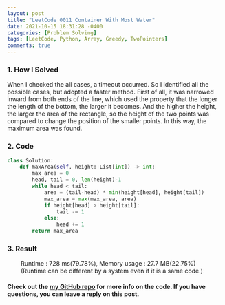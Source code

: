 ```yaml
---
layout: post
title: "LeetCode 0011 Container With Most Water"
date: 2021-10-15 18:31:28 -0400
categories: [Problem Solving]
tags: [LeetCode, Python, Array, Greedy, TwoPointers]
comments: true
---
```


### 1. How I Solved
When I checked the all cases, a timeout occurred. So I identified all the possible cases, but adopted a faster method. First of all, it was narrowed inward from both ends of the line, which used the property that the longer the length of the bottom, the larger it becomes. And the higher the height, the larger the area of the rectangle, so the height of the two points was compared to change the position of the smaller points. In this way, the maximum area was found.

### 2. Code
```python
class Solution:
    def maxArea(self, height: List[int]) -> int:
        max_area = 0
        head, tail = 0, len(height)-1
        while head < tail:
            area = (tail-head) * min(height[head], height[tail])
            max_area = max(max_area, area)
            if height[head] > height[tail]:
                tail -= 1
            else:
                head += 1
        return max_area
```

### 3. Result
&nbsp;&nbsp;&nbsp;&nbsp;&nbsp;&nbsp;&nbsp;&nbsp;Runtime : 728 ms(79.78%), Memory usage : 27.7 MB(22.75%)  
&nbsp;&nbsp;&nbsp;&nbsp;&nbsp;&nbsp;&nbsp;&nbsp;(Runtime can be different by a system even if it is a same code.)

#### Check out the [my GitHub repo][hyuk-gh] for more info on the code. If you have questions, you can leave a reply on this post.
[hyuk-gh]: https://github.com/dlgur1994/StudyAlgorithms
